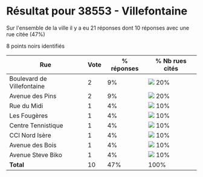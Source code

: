 # Résultat pour 38553 - Villefontaine

Sur l'ensemble de la ville il y a eu 21 réponses dont 10 réponses avec une rue citée (47%)

8 points noirs identifiés

| Rue | Vote | % réponses | % Nb rues cités|
|-----|------|------------|----------------|
| Boulevard de Villefontaine | 2 | 9% | <img src="../../img/bar_20.gif" />&nbsp;20%|
| Avenue des Pins | 2 | 9% | <img src="../../img/bar_20.gif" />&nbsp;20%|
| Rue du Midi | 1 | 4% | <img src="../../img/bar_10.gif" />&nbsp;10%|
| Les Fougères | 1 | 4% | <img src="../../img/bar_10.gif" />&nbsp;10%|
| Centre Tennistique | 1 | 4% | <img src="../../img/bar_10.gif" />&nbsp;10%|
| CCI Nord Isère | 1 | 4% | <img src="../../img/bar_10.gif" />&nbsp;10%|
| Avenue des Bois | 1 | 4% | <img src="../../img/bar_10.gif" />&nbsp;10%|
| Avenue Steve Biko | 1 | 4% | <img src="../../img/bar_10.gif" />&nbsp;10%|
| **Total** | 10 | 47% | 100%|
